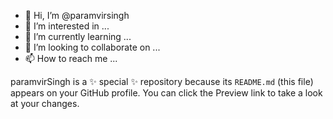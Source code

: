 - 👋 Hi, I’m @paramvirsingh
- 👀 I’m interested in ...
- 🌱 I’m currently learning ...
- 💞️ I’m looking to collaborate on ...
- 📫 How to reach me ...


paramvirSingh is a ✨ special ✨ repository because its `README.md` (this file) appears on your GitHub profile.
You can click the Preview link to take a look at your changes.

